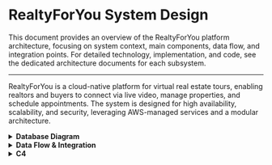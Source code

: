 # RealtyForYou System Design

This document provides an overview of the RealtyForYou platform architecture, focusing on system context, main components, data flow, and integration points. For detailed technology, implementation, and code, see the dedicated architecture documents for each subsystem.

---

RealtyForYou is a cloud-native platform for virtual real estate tours, enabling realtors and buyers to connect via live video, manage properties, and schedule appointments. The system is designed for high availability, scalability, and security, leveraging AWS-managed services and a modular architecture.

<details>
<summary><strong>Database Diagram</strong></summary>

![System Data Model Diagram](./imgs/data-model.png)

This data model represents a virtual real estate platform where buyers and realtors engage in property tours, primarily through scheduled video calls. At the core is the TOURS table, which connects buyers, realtors, properties, and bookings, serving as the high-level abstraction of a tour. Supporting this, the USERS, PROPERTIES, and BOOKINGS tables define the core entities of the platform, capturing who is involved, what property is being toured, and when. Tours are enriched with associated content like TOUR_NOTES, TRANSCRIPTS, HIGHLIGHTS, and RECORDINGS, offering a complete view of the experience, from user notes and AI-generated summaries to media artifacts and general web analytics. AUDIT_LOGS capture user actions for transparency and compliance.

Three separate tables support different layers of the tour experience. TOURS represents the business-level concept — the scheduled and completed interaction between buyer and realtor for a property. CALLS tracks the technical execution of the video session (e.g., meeting IDs, status, connection times), allowing multiple calls per tour if needed. Meanwhile, RECORDINGS manages the media files generated from these calls, enabling playback, storage, and post-processing. This separation of concerns — business abstraction (tours), technical events (calls), and persistent artifacts (recordings) — provides flexibility, auditability, and scalability, making the system robust enough to handle both real-time and asynchronous use cases.

</details>

<details>
<summary><strong>Data Flow & Integration</strong></summary>

1. **User requests** (web/mobile) are routed via AWS ALB to the Rails API.
2. **Authentication** is managed by AWS Cognito. The Rails API verifies Cognito tokens on each request and handles authorization, business logic, and data access (Postgres, Redis).
3. **Video tours** are powered by AWS Chime SDK, orchestrated by the backend, and joined by clients via SDKs.
4. **Media (images, recordings)** are stored in S3 and delivered via CloudFront.
5. **Notifications, analytics, and background jobs** are managed by backend services and AWS integrations.

</details>

<details>
<summary><strong>C4</strong></summary>

[C4 (Context, Container, Component, and Code)](https://c4model.com/) is a visual modeling framework for software architecture developed by Simon Brown. It provides a clear, hierarchical way to describe and communicate software system designs, starting with a high-level system context (C1), zooming into containers like web apps and databases (C2), then detailing components within those containers (C3), and finally, optionally, drilling down to code-level structures like classes and interfaces (C4).

<details>
<summary><strong>Context</strong></summary>

> Context describes the stakeholders (users) that interact with the companies that can interact with other companies due to integrations.

<img src="./imgs/c4-context.png" />

</details>

<details>
<summary><strong>Containers</strong></summary>

> Containers are the applications/servers/systems that a company has (Frontend, backend, mobile, etc).

### Mobile App

<img src="./imgs/c4-containers-mobile.png" />

### Web App

<img src="./imgs/c4-containers-web.png" />

</details>

<details>
<summary><strong>Components + Code</strong></summary>

> The Component level zooms into a single container (e.g., the backend Rails API) and identifies the key logical components—like controllers, services, repositories, and background jobs—and how they collaborate to fulfill user needs.

> The Code level goes even deeper, drilling into the implementation details of an individual component. This could mean viewing how PropertyPublishingService#publish validates input, handles edge cases, or calls out to infrastructure (e.g., Redis, Sidekiq, or Chime SDK).

<details>
<summary><strong>Backend Components</strong></summary>

<img src="./imgs/c4-components.png" />

</details>

<details>
<summary><strong>Admins API namespace</strong></summary>

### Property Endpoints

<img src="./diagrams/admins/properties.png" />

### Booking Endpoints

<img src="./diagrams/admins/booking.png" />

### Tour Endpoints

<img src="./diagrams/admins/tour.png" />

### User Endpoints

<img src="./diagrams/admins/users.png" />

</details>

<details>
<summary><strong>Buyers API namespace</strong></summary>

### Property Browsing Endpoints

<img src="./diagrams/buyers/property-browsing.png" />

### Booking Endpoints

<img src="./diagrams/buyers/tour-booking.png" />

### Calls Endpoints

<img src="./diagrams/buyers/calls.png" />

### Tour Participation Endpoints

<img src="./diagrams/buyers/tour-participation.png" />

</details>

<details>
<summary><strong>Realtors API namespace</strong></summary>

### Properties Endpoints

<img src="./diagrams/realtors/properties.png" />

### Booking Endpoints

<img src="./diagrams/realtors/booking.png" />

### Calls Endpoints

<img src="./diagrams/realtors/calls.png" />

### Tour Endpoints

<img src="./diagrams/realtors/tours.png" />

### Post-Tour

<img src="./diagrams/buyers/post-tour.png" />

</details>

<details>
<summary><strong>Main Applications</strong></summary>

Below you can find some **extra work** about the applications where I bring proposed discussions about the project features.

| Applications | Description | Additional low level details about the application  |
|-------------------|------------------------------------------------------------------|---------------------------------------------------|
| **Frontend (Web)**| React SPA for user interaction, property browsing, and tours     | [FRONTEND_ARCHITECTURE.md](architecture/FRONTEND_ARCHITECTURE.md) |
| **Mobile App**    | React Native app for mobile tour participation                   | [MOBILE_ARCHITECTURE.md](architecture/MOBILE_ARCHITECTURE.md)     |
| **Backend API**   | Ruby on Rails API for business logic, data, and integrations     | [BACKEND_ARCHITECTURE.md](architecture/BACKEND_ARCHITECTURE.md)   |
| **Infrastructure**| AWS-based, containerized, secure, and scalable cloud infra       | [INFRA_ARCHITECTURE.md](architecture/INFRA_ARCHITECTURE.md)       |

</details>

</details>
